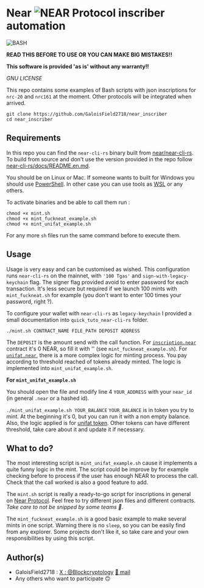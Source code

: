 # Near ![NEAR Protocol](https://raw.githubusercontent.com/ErikThiart/cryptocurrency-icons/master/16/near-protocol.png "NEAR Protocol (NEAR)")  inscriber automation


![BASH](https://github.com/odb/official-bash-logo/blob/61eff022f2dad3c7468f5deb4f06652d15f2c143/assets/Logos/Icons/PNG/128x128.png "Bourne-Again SHell")

**READ THIS BEFORE TO USE OR YOU CAN MAKE BIG MISTAKES!!**

**This software is provided 'as is' without any warranty!!**

*GNU LICENSE*

This repo contains some examples of Bash scripts with json inscriptions for `nrc-20` and `nrc161` at the moment. Other protocols will be integrated when arrived. 

```
git clone https://github.com/GaloisField2718/near_inscriber
cd near_inscriber
```

## Requirements

In this repo you can find the `near-cli-rs` binary built from [near/near-cli-rs](https://github.com/near/near-cli-rs). 
To build from source and don't use the version provided in the repo follow [near-cli-rs/docs/README.en.md](https://github.com/near/near-cli-rs/blob/main/docs/README.en.md#building).

You should be on Linux or Mac. 
If someone wants to built for Windows you should use [PowerShell](https://learn.microsoft.com/en-us/powershell/scripting/overview?view=powershell-7.4). In other case you can use tools as [WSL](https://www.howtogeek.com/249966/how-to-install-and-use-the-linux-bash-shell-on-windows-10/) or any others.

To activate binaries and be able to call them run : 
```
chmod +x mint.sh
chmod +x mint_fuckneat_example.sh
chmod +x mint_unifat_example.sh
```

For any more `sh` files run the same command before to execute them.

## Usage

Usage is very easy and can be customised as wished. This configuration runs `near-cli-rs` on the mainnet, with `'100 Tgas'` and `sign-with-legacy-keychain` flag. The signer flag provided avoid to enter password for each transaction. It's less secure but required if we launch 100 mints with `mint_fuckneat.sh` for example (you don't want to enter 100 times your password, right ?).

To configure your wallet with `near-cli-rs` as `legacy-keychain` I provided a small documentation into `quick_tuto_near-cli-rs` folder.

`./mint.sh CONTRACT_NAME FILE_PATH DEPOSIT ADDRESS`

The `DEPOSIT` is the amount send with the call function. For [`inscription.near`](https://nearblocks.io/address/inscription.near) contract it's 0 NEAR, so fill it with '' (see `mint_fuckneat_example.sh`). For [`unifat.near`](https://nearblocks.io/address/unifat.near), there is a more complex logic for minting process. You pay according to threshold reached of tokens already minted. The logic is implemented into `mint_unifat_example.sh`.

**For `mint_unifat_example.sh`**

You should open the file and modify line 4 `YOUR_ADDRESS` with your `near_id` (in general `.near` or a hashed id).

`./mint_unifat_example.sh YOUR_BALANCE`
`YOUR_BALANCE` is in token you try to mint. At the beginning it's 0, but you can run it with a non empty balance. Also, the logic applied is for [unifat token](unifat.xyz/inscribe/unifat). Other tokens can have different threshold, take care about it and update it if necessary.


## What to do?

The most interesting script is `mint_unifat_example.sh` cause it implements a quite funny logic in the mint. The script could be improve by for example checking before to process if the user has enough NEAR to process the call. Check that the call worked is also a good feature to add. 

The `mint.sh` script is really a ready-to-go script for inscriptions in general on [Near Protocol](near.org). Feel free to try different json files and different contracts. *Take care to not be snipped by some teams 🫠.*

The `mint_fuckneat_example.sh` is a good basic example to make several mints in one script. Warning there is no `sleep`, so you can be easily find from any explorer. Some projects don't like it, so take care and your own responsibilities by using this script.

## Author(s)

- GaloisField2718 : [X : @Blockcryptology](https://twitter.com/Blockcryptology) [💌 mail](galoisfield2718@gmail.com) 
- Any others who want to participate 🙃
